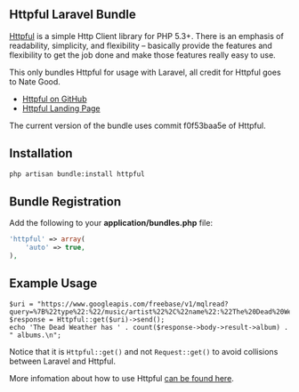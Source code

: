 ## Httpful Laravel Bundle

[Httpful](http://phphttpclient.com) is a simple Http Client library for PHP 5.3+.  There is an emphasis of readability, simplicity, and flexibility – basically provide the features and flexibility to get the job done and make those features really easy to use.

This only bundles Httpful for usage with Laravel, all credit for Httpful goes to Nate Good. 

- [Httpful on GitHub](http://github.com/nategood/httpful)
- [Httpful Landing Page](http://phphttpclient.com)

The current version of the bundle uses commit f0f53baa5e of Httpful.

## Installation

```bash
php artisan bundle:install httpful
```

## Bundle Registration

Add the following to your **application/bundles.php** file:

```php
'httpful' => array(
	'auto' => true,
),
```

## Example Usage

```
$uri = "https://www.googleapis.com/freebase/v1/mqlread?query=%7B%22type%22:%22/music/artist%22%2C%22name%22:%22The%20Dead%20Weather%22%2C%22album%22:%5B%5D%7D";
$response = Httpful::get($uri)->send();
echo 'The Dead Weather has ' . count($response->body->result->album) . " albums.\n";

```

Notice that it is ``Httpful::get()`` and not ``Request::get()`` to avoid collisions between Laravel and Httpful.

More infomation about how to use Httpful [can be found here](http://phphttpclient.com).